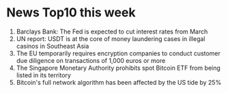 # News Top10 this week

1. Barclays Bank: The Fed is expected to cut interest rates from March
2. UN report: USDT is at the core of money laundering cases in illegal casinos in Southeast Asia
3. The EU temporarily requires encryption companies to conduct customer due diligence on transactions of 1,000 euros or more
4. The Singapore Monetary Authority prohibits spot Bitcoin ETF from being listed in its territory
5. Bitcoin's full network algorithm has been affected by the US tide by 25%
